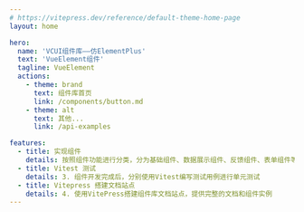 ```yaml
---
# https://vitepress.dev/reference/default-theme-home-page
layout: home

hero:
  name: 'VCUI组件库——仿ElementPlus'
  text: 'VueElement组件'
  tagline: VueElement
  actions:
    - theme: brand
      text: 组件库首页
      link: /components/button.md
    - theme: alt
      text: 其他...
      link: /api-examples

features:
  - title: 实现组件
    details: 按照组件功能进行分类，分为基础组件、数据展示组件、反馈组件、表单组件等，分别实现了Button组件、Collapse组件、Tooltip组件、Input组件等复杂组件
  - title: Vitest 测试
    details: 3.	组件开发完成后，分别使用Vitest编写测试用例进行单元测试
  - title: Vitepress 搭建文档站点
    details: 4.	使用VitePress搭建组件库文档站点，提供完整的文档和组件实例
---
```

